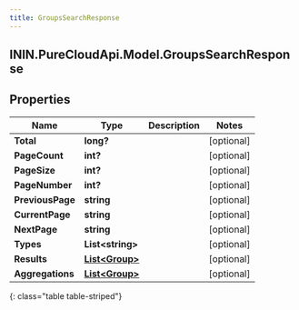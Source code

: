 ```yaml
---
title: GroupsSearchResponse
---
```

## ININ.PureCloudApi.Model.GroupsSearchResponse

## Properties

|Name | Type | Description | Notes|
|------------ | ------------- | ------------- | -------------|
| **Total** | **long?** |  | [optional] |
| **PageCount** | **int?** |  | [optional] |
| **PageSize** | **int?** |  | [optional] |
| **PageNumber** | **int?** |  | [optional] |
| **PreviousPage** | **string** |  | [optional] |
| **CurrentPage** | **string** |  | [optional] |
| **NextPage** | **string** |  | [optional] |
| **Types** | **List&lt;string&gt;** |  | [optional] |
| **Results** | [**List&lt;Group&gt;**](Group.html) |  | [optional] |
| **Aggregations** | [**List&lt;Group&gt;**](Group.html) |  | [optional] |
{: class="table table-striped"}


